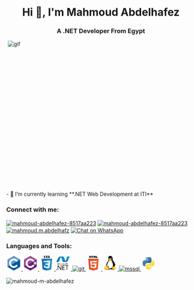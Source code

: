 
<h1 align="center">Hi 👋, I'm Mahmoud Abdelhafez</h1>
<h3 align="center">A .NET Developer From Egypt</h3>

<img align="right" src="https://cdn.dribbble.com/users/1162077/screenshots/3848914/programmer.gif" alt="gif" width="500" height="400"/>
- 🌱 I’m currently learning **.NET Web Development at ITI**



<h3 align="left">Connect with me:</h3>
<p align="left">
<a href="mailto:mahmoud.m.abdelhafz@gmail.com" target="blank"><img align="center" src="https://static.vecteezy.com/system/resources/previews/022/484/516/original/google-mail-gmail-icon-logo-symbol-free-png.png" alt="mahmoud-abdelhafez-8517aa223" height="40" width="40" /></a>
<a href="https://linkedin.com/in/mahmoud-abdelhafez-8517aa223" target="blank"><img align="center" src="https://raw.githubusercontent.com/rahuldkjain/github-profile-readme-generator/master/src/images/icons/Social/linked-in-alt.svg" alt="mahmoud-abdelhafez-8517aa223" height="30" width="40" /></a>
<a href="https://fb.com/mahmoud.m.abdelhafz" target="blank"><img align="center" src="https://raw.githubusercontent.com/rahuldkjain/github-profile-readme-generator/master/src/images/icons/Social/facebook.svg" alt="mahmoud.m.abdelhafz" height="30" width="40" /></a>
<a href="https://wa.me/201090231928" target="blank"><img align="center" src="https://encrypted-tbn0.gstatic.com/images?q=tbn:ANd9GcRPADVMClbsK0sjUlU7iTXpQ7krJwQfTW_ezg&s" alt="Chat on WhatsApp" height="40" width="40" /></a>

</p>

<h3 align="left">Languages and Tools:</h3>
<p align="left"> <a href="https://www.cprogramming.com/" target="_blank" rel="noreferrer"> <img src="https://raw.githubusercontent.com/devicons/devicon/master/icons/c/c-original.svg" alt="c" width="40" height="40"/> </a> <a href="https://www.w3schools.com/cs/" target="_blank" rel="noreferrer"> <img src="https://raw.githubusercontent.com/devicons/devicon/master/icons/csharp/csharp-original.svg" alt="csharp" width="40" height="40"/> </a> <a href="https://www.w3schools.com/css/" target="_blank" rel="noreferrer"> <img src="https://raw.githubusercontent.com/devicons/devicon/master/icons/css3/css3-original-wordmark.svg" alt="css3" width="40" height="40"/> </a> <a href="https://dotnet.microsoft.com/" target="_blank" rel="noreferrer"> <img src="https://raw.githubusercontent.com/devicons/devicon/master/icons/dot-net/dot-net-original-wordmark.svg" alt="dotnet" width="40" height="40"/> </a> <a href="https://git-scm.com/" target="_blank" rel="noreferrer"> <img src="https://www.vectorlogo.zone/logos/git-scm/git-scm-icon.svg" alt="git" width="40" height="40"/> </a> <a href="https://www.w3.org/html/" target="_blank" rel="noreferrer"> <img src="https://raw.githubusercontent.com/devicons/devicon/master/icons/html5/html5-original-wordmark.svg" alt="html5" width="40" height="40"/> </a> <a href="https://www.linux.org/" target="_blank" rel="noreferrer"> <img src="https://raw.githubusercontent.com/devicons/devicon/master/icons/linux/linux-original.svg" alt="linux" width="40" height="40"/> </a> <a href="https://www.microsoft.com/en-us/sql-server" target="_blank" rel="noreferrer"> <img src="https://www.svgrepo.com/show/303229/microsoft-sql-server-logo.svg" alt="mssql" width="40" height="40"/> </a> <a href="https://www.python.org" target="_blank" rel="noreferrer"> <img src="https://raw.githubusercontent.com/devicons/devicon/master/icons/python/python-original.svg" alt="python" width="40" height="40"/> </a> </p>

<p><img align="center" src="https://github-readme-stats.vercel.app/api/top-langs?username=mahmoud-m-abdelhafez&show_icons=true&locale=en&layout=compact" alt="mahmoud-m-abdelhafez" /></p>
